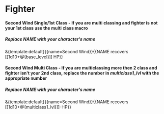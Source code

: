 # Fighter

#### Second Wind Single/1st Class - If you are multi classing and fighter is not your 1st class use the multi class macro
##### Replace NAME with your character's name
&{template:default}{{name=Second Wind}}{{NAME recovers [[1d10+@{base_level}]] HP}}

#### Second Wind Multi Class - If you are multiclassing more then 2 class and fighter isn't your 2nd class, replace the number in *multiclass1_lvl* with the appropriate number
##### Replace NAME with your character's name
&{template:default}{{name=Second Wind}}{{NAME recovers [[1d10+@{multiclass1_lvl}]]-HP}}
